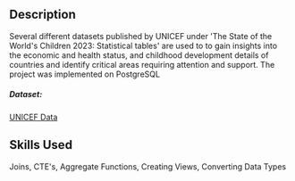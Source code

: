 <h2>Description</h2>
<p>Several different datasets published by UNICEF under 'The State of the World's Children 2023: Statistical tables' are used to to gain insights into the economic and health status, and childhood development details of countries and identify critical areas requiring attention and support. The project was implemented on PostgreSQL</p>
<h5>Dataset: </h5>
<p><a href="https://data.unicef.org/resources/dataset/the-state-of-the-worlds-children-2023-statistical-tables/">UNICEF Data</a></p>
<h2>Skills Used</h2>
Joins, CTE's, Aggregate Functions, Creating Views, Converting Data Types
